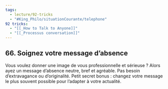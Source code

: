```yaml
---
tags:
  - lecture/92-tricks
  - "#King_Philo/situationCourante/telephone"
92 tricks:
  - "[[_How to Talk to Anyone]]"
  - "[[_Processus conversation]]"
---
```



## 66. Soignez votre message d’absence

Vous voulez donner une image de vous professionnelle et sérieuse ? Alors ayez un message d’absence neutre, bref et agréable. Pas besoin d’extravagance ou d’originalité. Petit secret bonus : changez votre message le plus souvent possible pour l’adapter à votre actualité.